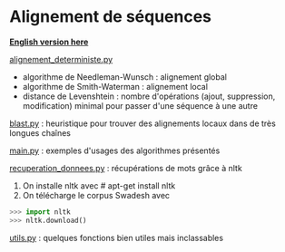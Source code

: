 # Alignement de séquences

**[English version here](https://github.com/clemsciences/alignement_sequence/tree/english)**

[alignement_deterministe.py](https://github.com/clemsciences/alignement_sequence/blob/master/alignement_deterministe.py)
- algorithme de Needleman-Wunsch : alignement global
- algorithme de Smith-Waterman : alignement local
- distance de Levenshtein : nombre d'opérations (ajout, suppression, modification) minimal pour passer d'une séquence à une autre


[blast.py](https://github.com/clemsciences/alignement_sequence/blob/master/blast.py) : heuristique pour trouver des alignements locaux dans de très longues chaînes


[main.py](https://github.com/clemsciences/alignement_sequence/blob/master/main.py) : exemples d'usages des algorithmes présentés


[recuperation_donnees.py](https://github.com/clemsciences/alignement_sequence/blob/master/recuperation_donnees.py) : récupérations de mots grâce à nltk 
1. On installe nltk avec # apt-get install nltk
2. On télécharge le corpus Swadesh avec 
```python
>>> import nltk
>>> nltk.download()
```


[utils.py](https://github.com/clemsciences/alignement_sequence/blob/master/utils.py) : quelques fonctions bien utiles mais inclassables

